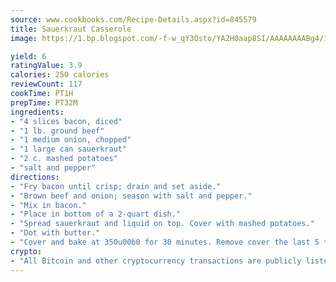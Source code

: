 ```yaml
---
source: www.cookbooks.com/Recipe-Details.aspx?id=845579
title: Sauerkraut Casserole
image: https://1.bp.blogspot.com/-f-w_qY3Osto/YA2H0aap8SI/AAAAAAAABg4/17myAO5s9b8JksYvWDXpYkaDlcY0g6k_gCLcBGAsYHQ/s296/3.png

yield: 6
ratingValue: 3.9
calories: 250 calories
reviewCount: 117
cookTime: PT1H
prepTime: PT32M
ingredients:
- "4 slices bacon, diced"
- "1 lb. ground beef"
- "1 medium onion, chopped"
- "1 large can sauerkraut"
- "2 c. mashed potatoes"
- "salt and pepper"
directions:
- "Fry bacon until crisp; drain and set aside."
- "Brown beef and onion; season with salt and pepper."
- "Mix in bacon."
- "Place in bottom of a 2-quart dish."
- "Spread sauerkraut and liquid on top. Cover with mashed potatoes."
- "Dot with butter."
- "Cover and bake at 350u00b0 for 30 minutes. Remove cover the last 5 to 10 minutes to brown potatoes."
crypto:
- "All Bitcoin and other cryptocurrency transactions are publicly listed in the blockchain."
---
```

